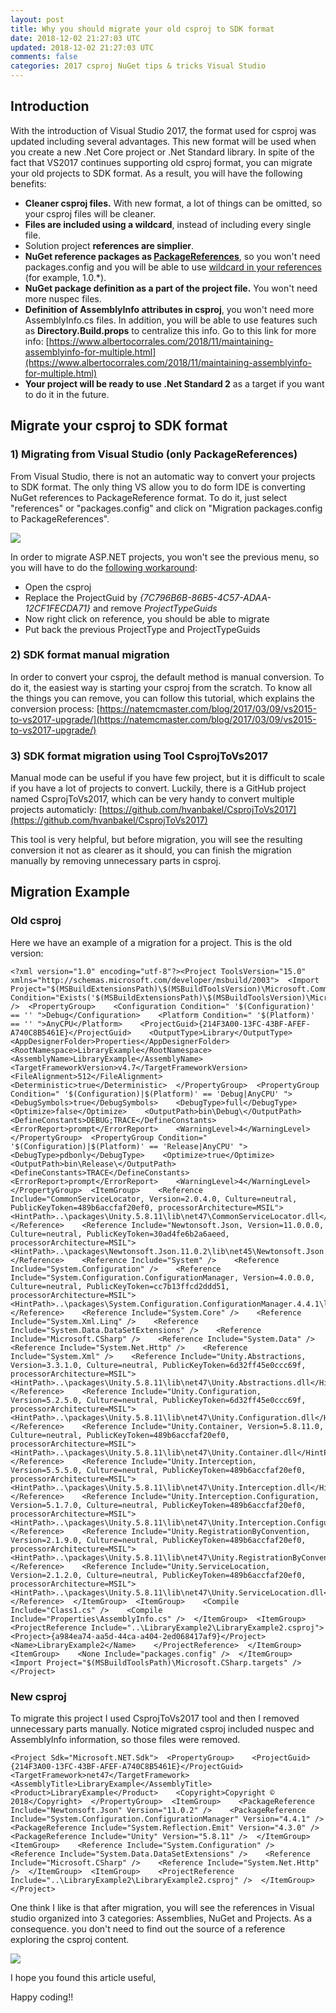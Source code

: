 ```yaml
---
layout: post
title: Why you should migrate your old csproj to SDK format
date: 2018-12-02 21:27:03 UTC
updated: 2018-12-02 21:27:03 UTC
comments: false
categories: 2017 csproj NuGet tips & tricks Visual Studio
---
```


## Introduction 

With the introduction of Visual Studio 2017, the format used for csproj was updated including several advantages. This new format will be used when you create a new .Net Core project or .Net Standard library. In spite of the fact that VS2017 continues supporting old csproj format, you can migrate your old projects to SDK format. As a result, you will have the following benefits:

- **Cleaner csproj files.** With new format, a lot of things can be omitted, so your csproj files will be cleaner.
- **Files are included using a wildcard**, instead of including every single file.
- Solution project **references are simplier**.
- **NuGet reference packages as [PackageReferences](https://docs.microsoft.com/en-us/nuget/consume-packages/package-references-in-project-files)**, so you won't need packages.config and you will be able to use [wildcard in your references](https://docs.microsoft.com/en-us/nuget/reference/package-versioning#version-ranges-and-wildcards) (for example, 1.0.\*).
- **NuGet package definition as a part of the project file.** You won't need more nuspec files.
- **Definition of AssemblyInfo attributes in csproj**, you won't need more AssemblyInfo.cs files. In addition, you will be able to use features such as **Directory.Build.props** to centralize this info. Go to this link for more info: [https://www.albertocorrales.com/2018/11/maintaining-assemblyinfo-for-multiple.html](https://www.albertocorrales.com/2018/11/maintaining-assemblyinfo-for-multiple.html)
- **Your project will be ready to use .Net Standard 2** as a target if you want to do it in the future.

## Migrate your csproj to SDK format

### 1) Migrating from Visual Studio (only PackageReferences)

From Visual Studio, there is not an automatic way to convert your projects to SDK format. The only thing VS allow you to do form IDE is converting NuGet references to PackageReference format. To do it, just select "references" or "packages.config" and click on "Migration packages.config to PackageReferences".

[![](https://3.bp.blogspot.com/-qQ9o2-bpsgY/XARLREXj6UI/AAAAAAAAFEo/0Xvc9nmR21sG630RASORsMpD8NUonyPjgCLcBGAs/s400/1.png)](https://3.bp.blogspot.com/-qQ9o2-bpsgY/XARLREXj6UI/AAAAAAAAFEo/0Xvc9nmR21sG630RASORsMpD8NUonyPjgCLcBGAs/s1600/1.png)

In order to migrate ASP.NET projects, you won't see the previous menu, so you will have to do the [following workaround](https://github.com/NuGet/docs.microsoft.com-nuget/issues/860#issuecomment-409207305):

- Open the csproj
- Replace the ProjectGuid by _<ProjectGuid>{7C796B6B-86B5-4C57-ADAA-12CF1FECDA71}</ProjectGuid>_ and remove _ProjectTypeGuids_
- Now right click on reference, you should be able to migrate
- Put back the previous ProjectType and ProjectTypeGuids

### 2) SDK format manual migration

In order to convert your csproj, the default method is manual conversion. To do it, the easiest way is starting your csproj from the scratch. To know all the things you can remove, you can follow this tutorial, which explains the conversion process: [https://natemcmaster.com/blog/2017/03/09/vs2015-to-vs2017-upgrade/](https://natemcmaster.com/blog/2017/03/09/vs2015-to-vs2017-upgrade/)

### 3) SDK format migration using Tool CsprojToVs2017

Manual mode can be useful if you have few project, but it is difficult to scale if you have a lot of projects to convert. Luckily, there is a GitHub project named CsprojToVs2017, which can be very handy to convert multiple projects automaticly: [https://github.com/hvanbakel/CsprojToVs2017](https://github.com/hvanbakel/CsprojToVs2017)

This tool is very helpful, but before migration, you will see the resulting conversion it not as clearer as it should, you can finish the migration manually by removing unnecessary parts in csproj.

## Migration Example

### Old csproj

Here we have an example of a migration for a project. This is the old version:

    <?xml version="1.0" encoding="utf-8"?><Project ToolsVersion="15.0" xmlns="http://schemas.microsoft.com/developer/msbuild/2003">  <Import Project="$(MSBuildExtensionsPath)\$(MSBuildToolsVersion)\Microsoft.Common.props" Condition="Exists('$(MSBuildExtensionsPath)\$(MSBuildToolsVersion)\Microsoft.Common.props')" />  <PropertyGroup>    <Configuration Condition=" '$(Configuration)' == '' ">Debug</Configuration>    <Platform Condition=" '$(Platform)' == '' ">AnyCPU</Platform>    <ProjectGuid>{214F3A00-13FC-43BF-AFEF-A740C8B5461E}</ProjectGuid>    <OutputType>Library</OutputType>    <AppDesignerFolder>Properties</AppDesignerFolder>    <RootNamespace>LibraryExample</RootNamespace>    <AssemblyName>LibraryExample</AssemblyName>    <TargetFrameworkVersion>v4.7</TargetFrameworkVersion>    <FileAlignment>512</FileAlignment>    <Deterministic>true</Deterministic>  </PropertyGroup>  <PropertyGroup Condition=" '$(Configuration)|$(Platform)' == 'Debug|AnyCPU' ">    <DebugSymbols>true</DebugSymbols>    <DebugType>full</DebugType>    <Optimize>false</Optimize>    <OutputPath>bin\Debug\</OutputPath>    <DefineConstants>DEBUG;TRACE</DefineConstants>    <ErrorReport>prompt</ErrorReport>    <WarningLevel>4</WarningLevel>  </PropertyGroup>  <PropertyGroup Condition=" '$(Configuration)|$(Platform)' == 'Release|AnyCPU' ">    <DebugType>pdbonly</DebugType>    <Optimize>true</Optimize>    <OutputPath>bin\Release\</OutputPath>    <DefineConstants>TRACE</DefineConstants>    <ErrorReport>prompt</ErrorReport>    <WarningLevel>4</WarningLevel>  </PropertyGroup>  <ItemGroup>    <Reference Include="CommonServiceLocator, Version=2.0.4.0, Culture=neutral, PublicKeyToken=489b6accfaf20ef0, processorArchitecture=MSIL">      <HintPath>..\packages\Unity.5.8.11\lib\net47\CommonServiceLocator.dll</HintPath>    </Reference>    <Reference Include="Newtonsoft.Json, Version=11.0.0.0, Culture=neutral, PublicKeyToken=30ad4fe6b2a6aeed, processorArchitecture=MSIL">      <HintPath>..\packages\Newtonsoft.Json.11.0.2\lib\net45\Newtonsoft.Json.dll</HintPath>    </Reference>    <Reference Include="System" />    <Reference Include="System.Configuration" />    <Reference Include="System.Configuration.ConfigurationManager, Version=4.0.0.0, Culture=neutral, PublicKeyToken=cc7b13ffcd2ddd51, processorArchitecture=MSIL">      <HintPath>..\packages\System.Configuration.ConfigurationManager.4.4.1\lib\net461\System.Configuration.ConfigurationManager.dll</HintPath>    </Reference>    <Reference Include="System.Core" />    <Reference Include="System.Xml.Linq" />    <Reference Include="System.Data.DataSetExtensions" />    <Reference Include="Microsoft.CSharp" />    <Reference Include="System.Data" />    <Reference Include="System.Net.Http" />    <Reference Include="System.Xml" />    <Reference Include="Unity.Abstractions, Version=3.3.1.0, Culture=neutral, PublicKeyToken=6d32ff45e0ccc69f, processorArchitecture=MSIL">      <HintPath>..\packages\Unity.5.8.11\lib\net47\Unity.Abstractions.dll</HintPath>    </Reference>    <Reference Include="Unity.Configuration, Version=5.2.5.0, Culture=neutral, PublicKeyToken=6d32ff45e0ccc69f, processorArchitecture=MSIL">      <HintPath>..\packages\Unity.5.8.11\lib\net47\Unity.Configuration.dll</HintPath>    </Reference>    <Reference Include="Unity.Container, Version=5.8.11.0, Culture=neutral, PublicKeyToken=489b6accfaf20ef0, processorArchitecture=MSIL">      <HintPath>..\packages\Unity.5.8.11\lib\net47\Unity.Container.dll</HintPath>    </Reference>    <Reference Include="Unity.Interception, Version=5.5.5.0, Culture=neutral, PublicKeyToken=489b6accfaf20ef0, processorArchitecture=MSIL">      <HintPath>..\packages\Unity.5.8.11\lib\net47\Unity.Interception.dll</HintPath>    </Reference>    <Reference Include="Unity.Interception.Configuration, Version=5.1.7.0, Culture=neutral, PublicKeyToken=489b6accfaf20ef0, processorArchitecture=MSIL">      <HintPath>..\packages\Unity.5.8.11\lib\net47\Unity.Interception.Configuration.dll</HintPath>    </Reference>    <Reference Include="Unity.RegistrationByConvention, Version=2.1.9.0, Culture=neutral, PublicKeyToken=489b6accfaf20ef0, processorArchitecture=MSIL">      <HintPath>..\packages\Unity.5.8.11\lib\net47\Unity.RegistrationByConvention.dll</HintPath>    </Reference>    <Reference Include="Unity.ServiceLocation, Version=2.1.2.0, Culture=neutral, PublicKeyToken=489b6accfaf20ef0, processorArchitecture=MSIL">      <HintPath>..\packages\Unity.5.8.11\lib\net47\Unity.ServiceLocation.dll</HintPath>    </Reference>  </ItemGroup>  <ItemGroup>    <Compile Include="Class1.cs" />    <Compile Include="Properties\AssemblyInfo.cs" />  </ItemGroup>  <ItemGroup>    <ProjectReference Include="..\LibraryExample2\LibraryExample2.csproj">      <Project>{a984ea74-aa5d-44ca-a404-2ed068417af9}</Project>      <Name>LibraryExample2</Name>    </ProjectReference>  </ItemGroup>  <ItemGroup>    <None Include="packages.config" />  </ItemGroup>  <Import Project="$(MSBuildToolsPath)\Microsoft.CSharp.targets" /></Project>

### New csproj

To migrate this project I used CsprojToVs2017 tool and then I removed unnecessary parts manually. Notice migrated csproj included nuspec and AssemblyInfo information, so those files were removed.

    <Project Sdk="Microsoft.NET.Sdk">  <PropertyGroup>    <ProjectGuid>{214F3A00-13FC-43BF-AFEF-A740C8B5461E}</ProjectGuid>    <TargetFramework>net47</TargetFramework>    <AssemblyTitle>LibraryExample</AssemblyTitle>    <Product>LibraryExample</Product>    <Copyright>Copyright ©  2018</Copyright>  </PropertyGroup>  <ItemGroup>    <PackageReference Include="Newtonsoft.Json" Version="11.0.2" />    <PackageReference Include="System.Configuration.ConfigurationManager" Version="4.4.1" />    <PackageReference Include="System.Reflection.Emit" Version="4.3.0" />    <PackageReference Include="Unity" Version="5.8.11" />  </ItemGroup>  <ItemGroup>    <Reference Include="System.Configuration" />    <Reference Include="System.Data.DataSetExtensions" />    <Reference Include="Microsoft.CSharp" />    <Reference Include="System.Net.Http" />  </ItemGroup>  <ItemGroup>    <ProjectReference Include="..\LibraryExample2\LibraryExample2.csproj" />  </ItemGroup></Project>

One think I like is that after migration, you will see the references in Visual studio organized into 3 categories: Assemblies, NuGet and Projects. As a consequence. you don't need to find out the source of a reference exploring the csproj content.

[![](https://3.bp.blogspot.com/-GIKdpzLvAT8/XARLc-rJLzI/AAAAAAAAFEs/qifv7Bkadmgajrv_AWIm5j71a5SWX5bYACLcBGAs/s400/2.PNG)](https://3.bp.blogspot.com/-GIKdpzLvAT8/XARLc-rJLzI/AAAAAAAAFEs/qifv7Bkadmgajrv_AWIm5j71a5SWX5bYACLcBGAs/s1600/2.PNG)

I hope you found this article useful,

Happy coding!!
